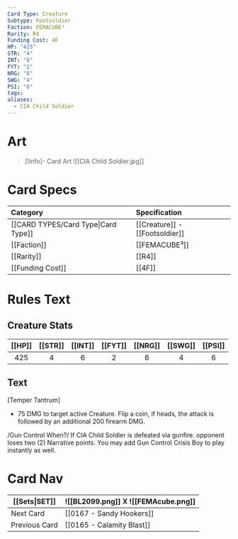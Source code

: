 ```yaml
---
Card Type: Creature
Subtype: Footsoldier
Faction: FEMACUBE³
Rarity: R4
Funding Cost: 4F
HP: "425"
STR: "4"
INT: "6"
FYT: "2"
NRG: "6"
SWG: "4"
PSI: "6"
tags: 
aliases:
  - CIA Child Soldier
---
```

# Art

> [!info]- Card Art
> ![[CIA Child Soldier.jpg]]

# Card Specs

| Category | Specification| 
| :--- | :--- |
| [[CARD TYPES/Card Type\|Card Type]] | [[Creature]] - [[Footsoldier]] |  
| [[Faction]] | [[FEMACUBE³]] |  
| [[Rarity]] | [[R4]] |  
| [[Funding Cost]] | [[4F]] |  

# Rules Text  

## Creature Stats

| [[HP]] | [[STR]] | [[INT]] | [[FYT]] | [[NRG]] | [[SWG]] | [[PSI]] |
|:------:|:-------:|:-------:|:-------:|:-------:|:-------:|:-------:|
|  425   |    4    |    6    |    2    |    6    |    4    |    6    | 

## Text

[Temper Tantrum] 
- 75 DMG to target active Creature. Flip a coin, if heads, the attack is followed by an additional 200 firearm DMG.

/Gun Control When?/ 
If CIA Child Soldier is defeated via gunfire. opponent loses two (2) Narrative points. 
You may add Gun Control Crisis Boy to play instantly as well.

# Card Nav

| [[Sets\|SET]] |  ![[BL2099.png]] 𐌢 ![[FEMAcube.png]] |
| --- | --- |
| Next Card | [[0167 - Sandy Hookers]] |
| Previous Card | [[0165 - Calamity Blast]] |

